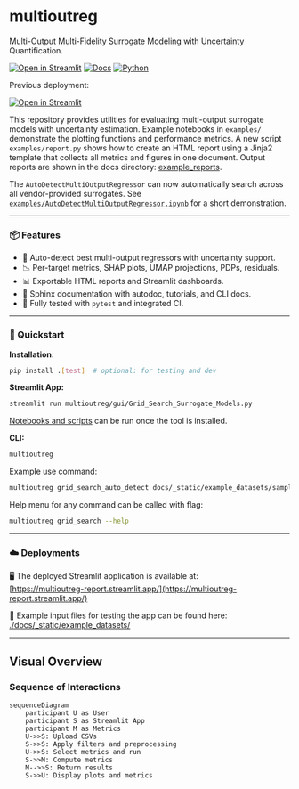 <!-- # Copyright (c) 2025 takotime808 -->
# multioutreg #

Multi-Output Multi-Fidelity Surrogate Modeling with Uncertainty Quantification.

[![Open in Streamlit](https://static.streamlit.io/badges/streamlit_badge_black_white.svg)](https://multioutreg.streamlit.app/)
[![Docs](https://img.shields.io/badge/docs-online-blue.svg)](https://takotime808.github.io/multioutreg/)
[![Python](https://img.shields.io/badge/python-3.9%2B-blue.svg)](https://www.python.org/)
<!-- [![PyPI](https://img.shields.io/pypi/v/multioutreg.svg)](https://pypi.org/project/multioutreg/) -->
<!-- [![License](https://img.shields.io/github/license/takotime808/multioutreg)](./LICENSE) -->
<!-- [![Build](https://github.com/takotime808/multioutreg/actions/workflows/python-ci.yml/badge.svg)](https://github.com/takotime808/multioutreg/actions/workflows/python-ci.yml) -->
<!-- [![Streamlit Smoke Test](https://github.com/takotime808/multioutreg/actions/workflows/streamlit-smoke.yml/badge.svg)](https://github.com/takotime808/multioutreg/actions/workflows/streamlit-smoke.yml) -->

Previous deployment:

[![Open in Streamlit](https://static.streamlit.io/badges/streamlit_badge_black_white.svg)](https://multioutreg-sample.streamlit.app/)

This repository provides utilities for evaluating multi-output surrogate models
with uncertainty estimation. Example notebooks in `examples/` demonstrate the
plotting functions and performance metrics. A new script `examples/report.py`
shows how to create an HTML report using a Jinja2 template that collects all
metrics and figures in one document. Output reports are shown in the docs
directory: [example_reports](docs/example_reports/).

The `AutoDetectMultiOutputRegressor` can now automatically search across all
vendor-provided surrogates. See [`examples/AutoDetectMultiOutputRegressor.ipynb`](./examples/AutoDetectMultiOutputRegressor.ipynb) 
for a short demonstration.

----
### 📦 Features ###

- 🧠 Auto-detect best multi-output regressors with uncertainty support.
- 📉 Per-target metrics, SHAP plots, UMAP projections, PDPs, residuals.
- 📊 Exportable HTML reports and Streamlit dashboards.
- 📁 Sphinx documentation with autodoc, tutorials, and CLI docs.
- 🧪 Fully tested with `pytest` and integrated CI.

---
### 🚀 Quickstart ###

**Installation:**
```bash
pip install .[test]  # optional: for testing and dev
```

**Streamlit App:**
```sh
streamlit run multioutreg/gui/Grid_Search_Surrogate_Models.py
```

[Notebooks and scripts](examples/) can be run once the tool is installed.

**CLI:**

```sh
multioutreg
```

Example use command:
```sh
multioutreg grid_search_auto_detect docs/_static/example_datasets/sample_data.csv "x0,x1,x2,x3,x4,x5" "y0,y1"
```

Help menu for any command can be called with flag:
```sh
multioutreg grid_search --help
```

----
### ☁️ Deployments ###

🖥️ The deployed Streamlit application is available at:  
[https://multioutreg-report.streamlit.app/](https://multioutreg-report.streamlit.app/)

📂 Example input files for testing the app can be found here:  
[./docs/_static/example_datasets/](./docs/_static/example_datasets/)

----
## Visual Overview

### Sequence of Interactions

```mermaid
sequenceDiagram
    participant U as User
    participant S as Streamlit App
    participant M as Metrics
    U->>S: Upload CSVs
    S->>S: Apply filters and preprocessing
    U->>S: Select metrics and run
    S->>M: Compute metrics
    M-->>S: Return results
    S->>U: Display plots and metrics
```